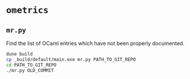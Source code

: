 # `ometrics`

## `mr.py`

Find the list of OCaml entries which have not been properly
documented.

```bash
dune build
cp _build/default/main.exe mr.py PATH_TO_GIT_REPO
cd PATH_TO_GIT_REPO
./mr.py OLD_COMMIT
```
